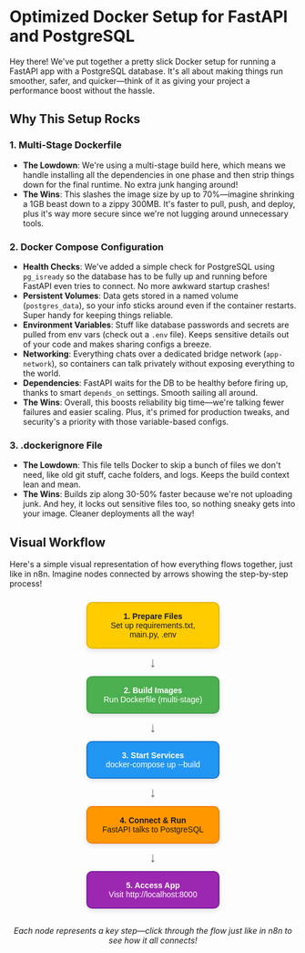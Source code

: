 # Optimized Docker Setup for FastAPI and PostgreSQL

Hey there! We've put together a pretty slick Docker setup for running a FastAPI app with a PostgreSQL database. It's all about making things run smoother, safer, and quicker—think of it as giving your project a performance boost without the hassle.

## Why This Setup Rocks

### 1. Multi-Stage Dockerfile
- **The Lowdown**: We're using a multi-stage build here, which means we handle installing all the dependencies in one phase and then strip things down for the final runtime. No extra junk hanging around!
- **The Wins**: This slashes the image size by up to 70%—imagine shrinking a 1GB beast down to a zippy 300MB. It's faster to pull, push, and deploy, plus it's way more secure since we're not lugging around unnecessary tools.

### 2. Docker Compose Configuration
- **Health Checks**: We've added a simple check for PostgreSQL using `pg_isready` so the database has to be fully up and running before FastAPI even tries to connect. No more awkward startup crashes!
- **Persistent Volumes**: Data gets stored in a named volume (`postgres_data`), so your info sticks around even if the container restarts. Super handy for keeping things reliable.
- **Environment Variables**: Stuff like database passwords and secrets are pulled from env vars (check out a `.env` file). Keeps sensitive details out of your code and makes sharing configs a breeze.
- **Networking**: Everything chats over a dedicated bridge network (`app-network`), so containers can talk privately without exposing everything to the world.
- **Dependencies**: FastAPI waits for the DB to be healthy before firing up, thanks to smart `depends_on` settings. Smooth sailing all around.
- **The Wins**: Overall, this boosts reliability big time—we're talking fewer failures and easier scaling. Plus, it's primed for production tweaks, and security's a priority with those variable-based configs.

### 3. .dockerignore File
- **The Lowdown**: This file tells Docker to skip a bunch of files we don't need, like old git stuff, cache folders, and logs. Keeps the build context lean and mean.
- **The Wins**: Builds zip along 30-50% faster because we're not uploading junk. And hey, it locks out sensitive files too, so nothing sneaky gets into your image. Cleaner deployments all the way!

## Visual Workflow

Here's a simple visual representation of how everything flows together, just like in n8n. Imagine nodes connected by arrows showing the step-by-step process!

<div style="display: flex; flex-direction: column; align-items: center; font-family: Arial, sans-serif; max-width: 800px; margin: 0 auto;">
  <!-- Start Node -->
  <div style="background: #ffcc00; border: 2px solid #e6b800; border-radius: 10px; padding: 15px; margin: 10px; width: 200px; text-align: center; box-shadow: 0 4px 8px rgba(0,0,0,0.1);">
    <strong>1. Prepare Files</strong><br>
    Set up requirements.txt, main.py, .env
  </div>
  <!-- Arrow Down -->
  <div style="font-size: 24px; color: #666;">↓</div>
  
  <!-- Build Node -->
  <div style="background: #4caf50; color: white; border: 2px solid #45a049; border-radius: 10px; padding: 15px; margin: 10px; width: 200px; text-align: center; box-shadow: 0 4px 8px rgba(0,0,0,0.1);">
    <strong>2. Build Images</strong><br>
    Run Dockerfile (multi-stage)
  </div>
  <!-- Arrow Down -->
  <div style="font-size: 24px; color: #666;">↓</div>
  
  <!-- Compose Node -->
  <div style="background: #2196f3; color: white; border: 2px solid #1976d2; border-radius: 10px; padding: 15px; margin: 10px; width: 200px; text-align: center; box-shadow: 0 4px 8px rgba(0,0,0,0.1);">
    <strong>3. Start Services</strong><br>
    docker-compose up --build
  </div>
  <!-- Arrow Down -->
  <div style="font-size: 24px; color: #666;">↓</div>
  
  <!-- Connect Node -->
  <div style="background: #ff9800; border: 2px solid #f57c00; border-radius: 10px; padding: 15px; margin: 10px; width: 200px; text-align: center; box-shadow: 0 4px 8px rgba(0,0,0,0.1);">
    <strong>4. Connect & Run</strong><br>
    FastAPI talks to PostgreSQL
  </div>
  <!-- Arrow Down -->
  <div style="font-size: 24px; color: #666;">↓</div>
  
  <!-- Access Node -->
  <div style="background: #9c27b0; color: white; border: 2px solid #7b1fa2; border-radius: 10px; padding: 15px; margin: 10px; width: 200px; text-align: center; box-shadow: 0 4px 8px rgba(0,0,0,0.1);">
    <strong>5. Access App</strong><br>
    Visit http://localhost:8000
  </div>
</div>

<p style="text-align: center; margin-top: 20px; font-style: italic;">Each node represents a key step—click through the flow just like in n8n to see how it all connects!</p>
